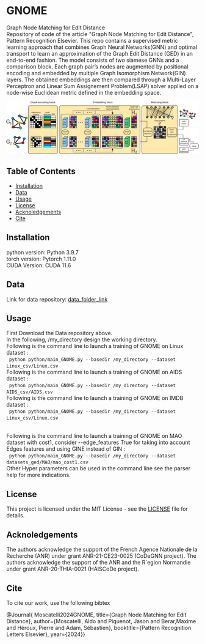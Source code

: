 # GNOME
Graph Node Matching for Edit Distance\
Repository of code of the article "Graph Node Matching for Edit Distance", Pattern Recognition Elsevier.
This repo contains a supervised metric learning approach that combines Graph Neural Networks(GNN) and optimal transport to learn an approximation of the Graph Edit Distance (GED) in an end-to-end fashion. The model consists of two siamese GNNs and a comparison block. Each graph pair’s nodes are augmented by positional encoding and embedded by multiple Graph Isomorphism Network(GIN) layers. The obtained embeddings are
then compared through a Multi-Layer Perceptron and Linear Sum Assignement Problem(LSAP) solver applied on a node-wise Euclidean metric defined in the embedding space.

![GNOME architecture](GNOME_img.png)

## Table of Contents

- [Installation](#installation)
- [Data](#data)
- [Usage](#usage)
- [License](#license)
- [Acknoledgements](#acknoledgements)
- [Cite](#cite)

## Installation

python version: Python 3.9.7 \
torch version: Pytorch 1.11.0 \
CUDA Version: CUDA 11.6

## Data
Link for data repository: [data_folder_link](https://drive.google.com/drive/folders/1wiebwTGNJ3oNL1phEoL5TKk8b72gBJ0f?usp=sharing)

## Usage
First Download the Data repository above. \
In the following, /my_directory design the working directory. \
Following is the command line to launch a training of GNOME on Linux dataset : 
\
``` python python/main_GNOME.py --basedir /my_directory --dataset Linux_csv/Linux.csv```
\
Following is the command line to launch a training of GNOME on AIDS dataset : 
\
``` python python/main_GNOME.py --basedir /my_directory --dataset AIDS_csv/AIDS.csv```
\
Following is the command line to launch a training of GNOME on IMDB dataset : 
\
``` python python/main_GNOME.py --basedir /my_directory --dataset Linux_csv/Linux.csv```

\
Following is the command line to launch a training of GNOME on MAO dataset with cost1, consider --edge_features True for taking into account Edges features and using GINE instead of GIN : 
\
``` python python/main_GNOME.py --basedir /my_directory --dataset datasets_ged/MAO/mao_cost1.csv```
\
Other Hyper parameters can be used in the command line see the parser help for more indications.


## License
This project is licensed under the MIT License - see the [LICENSE](/LICENSE) file for details.

## Acknoledgements
The authors acknowledge the support of the French Agence Nationale de la Recherche
(ANR) under grant ANR-21-CE23-0025 (CoDeGNN project). The authors acknowledge the
support of the ANR and the R´egion Normandie under grant ANR-20-THIA-0021 (HAISCoDe
project).

## Cite
To cite our work, use the following bibtex

@Journal{ Moscatelli2024GNOME, title={Graph Node Matching for Edit Distance}, author={Moscatelli, Aldo and Piquenot, Jason and Berar,Maxime and Héroux, Pierre and Adam, Sébastien}, booktitle={Pattern Recognition Letters Elsevier}, year={2024}}
